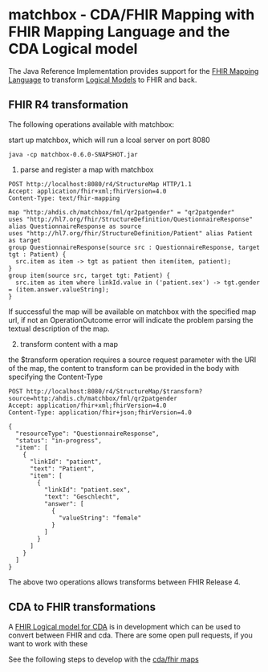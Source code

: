 # matchbox - CDA/FHIR Mapping with FHIR Mapping Language and the CDA Logical model

The Java Reference Implementation provides support for the [FHIR Mapping Language](https://www.hl7.org/fhir/mapping-language.html)
to transform [Logical Models](https://www.hl7.org/fhir/mapping-language.html) to FHIR and back.

## FHIR R4 transformation

The following operations available with matchbox:

start up matchbox, which will run a lcoal server on port 8080
```
java -cp matchbox-0.6.0-SNAPSHOT.jar  
```

1. parse and register a map with matchbox

```
POST http://localhost:8080/r4/StructureMap HTTP/1.1
Accept: application/fhir+xml;fhirVersion=4.0
Content-Type: text/fhir-mapping

map "http:/ahdis.ch/matchbox/fml/qr2patgender" = "qr2patgender"
uses "http://hl7.org/fhir/StructureDefinition/QuestionnaireResponse" alias QuestionnaireResponse as source
uses "http://hl7.org/fhir/StructureDefinition/Patient" alias Patient as target
group QuestionnaireResponse(source src : QuestionnaireResponse, target tgt : Patient) {
  src.item as item -> tgt as patient then item(item, patient);
}
group item(source src, target tgt: Patient) {
  src.item as item where linkId.value in ('patient.sex') -> tgt.gender = (item.answer.valueString);
}
```

If successful the map will be available on matchbox with the specified map url, if not an OperationOutcome error will indicate the problem parsing the textual description of the map.


2. transform content with a map

the $transform operation requires a source request parameter with the URI of the map, the content to transform can be provided in the body with specifying the Content-Type 

```
POST http://localhost:8080/r4/StructureMap/$transform?source=http:/ahdis.ch/matchbox/fml/qr2patgender
Accept: application/fhir+xml;fhirVersion=4.0
Content-Type: application/fhir+json;fhirVersion=4.0

{
  "resourceType": "QuestionnaireResponse",
  "status": "in-progress",
  "item": [
    {
      "linkId": "patient",
      "text": "Patient",
      "item": [
        {
          "linkId": "patient.sex",
          "text": "Geschlecht",
          "answer": [
            {
              "valueString": "female"
            }
          ]
        }
      ]
    }
  ]
}
```

The above two operations allows transforms between FHIR Release 4.

## CDA to FHIR transformations

A [FHIR Logical model for CDA](https://github.com/HL7/cda-core-2.0) is in development which can be used
to convert between FHIR and cda. There are some open pull requests, if you want to work with these

See the following steps to develop with the [cda/fhir maps](https://github.com/ahdis/matchbox/blob/master/matchbox-fml.md)






